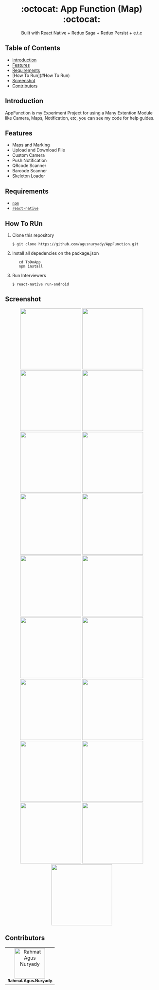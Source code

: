 <h1 align="center">:octocat: App Function (Map) :octocat:</h1>

  <p align="center">
  Built with React Native + Redux Saga + Redux Persist + e.t.c
   </p>

## Table of Contents

- [Introduction](#introduction)
- [Features](#features)
- [Requirements](#requirements)
- [How To Run](#How To Run)
- [Screenshot](#screenshot)
- [Contributors](#contributors)

## Introduction
AppFunction is my Experiment Project for using a Many Extention Module like Camera, Maps, Notification, etc, you can see my code for help guides.

## Features
* Maps and Marking
* Upload and Download File
* Custom Camera
* Push Notification
* QRcode Scanner
* Barcode Scanner
* Skeleton Loader

## Requirements
* [`npm`](https://www.npmjs.com/get-npm)
* [`react-native`](https://facebook.github.io/react-native/)


## How To RUn

1. Clone this repository
   ```
   $ git clone https://github.com/agusnuryady/AppFunction.git
   ```
2. Install all depedencies on the package.json
   ```
      cd ToDoApp
      npm install
   ```
3. Run Interviewers
   ```
   $ react-native run-android
   ```

## Screenshot
<div align="center">
    <img width="200" src="https://github.com/agusnuryady/AppFunction/blob/master/src/component/img/1.png">
    <img width="200" src="https://github.com/agusnuryady/AppFunction/blob/master/src/component/img/2.png">
    <img width="200" src="https://github.com/agusnuryady/AppFunction/blob/master/src/component/img/3.png">
    <img width="200" src="https://github.com/agusnuryady/AppFunction/blob/master/src/component/img/4.png">
    <img width="200" src="https://github.com/agusnuryady/AppFunction/blob/master/src/component/img/5.png">
    <img width="200" src="https://github.com/agusnuryady/AppFunction/blob/master/src/component/img/6.png">
    <img width="200" src="https://github.com/agusnuryady/AppFunction/blob/master/src/component/img/7.png">
    <img width="200" src="https://github.com/agusnuryady/AppFunction/blob/master/src/component/img/8.png">
    <img width="200" src="https://github.com/agusnuryady/AppFunction/blob/master/src/component/img/9.png">
    <img width="200" src="https://github.com/agusnuryady/AppFunction/blob/master/src/component/img/10.png">
    <img width="200" src="https://github.com/agusnuryady/AppFunction/blob/master/src/component/img/11.png">
    <img width="200" src="https://github.com/agusnuryady/AppFunction/blob/master/src/component/img/12.png">
    <img width="200" src="https://github.com/agusnuryady/AppFunction/blob/master/src/component/img/13.png">
    <img width="200" src="https://github.com/agusnuryady/AppFunction/blob/master/src/component/img/14.png">
    <img width="200" src="https://github.com/agusnuryady/AppFunction/blob/master/src/component/img/15.png">
    <img width="200" src="https://github.com/agusnuryady/AppFunction/blob/master/src/component/img/16.png">
    <img width="200" src="https://github.com/agusnuryady/AppFunction/blob/master/src/component/img/17.png">
    <img width="200" src="https://github.com/agusnuryady/AppFunction/blob/master/src/component/img/18.png">
    <img width="200" src="https://github.com/agusnuryady/AppFunction/blob/master/src/component/img/19.png">
</div>

## Contributors
<center>
  <table>
    <tr>
      <td align="center">
        <a href="https://github.com/agusnuryady">
          <img width="100" src="https://github.com/agusnuryady/AppFunction/blob/master/src/component/img/profile.jpg" alt="Rahmat Agus Nuryady"><br/>
          <sub><b>Rahmat Agus Nuryady</b></sub>
        </a>
      </td>
    </tr>
  </table>
</center>
